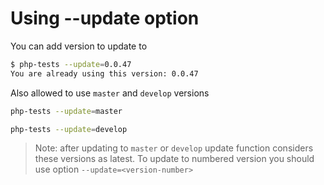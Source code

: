 # Using --update option

You can add version to update to

```bash
$ php-tests --update=0.0.47
You are already using this version: 0.0.47
```

Also allowed to use `master` and `develop` versions

```bash
php-tests --update=master
```

```bash
php-tests --update=develop
```

> Note: after updating to `master` or `develop` update function considers these versions as latest. To update to numbered version you should use option `--update=<version-number>`